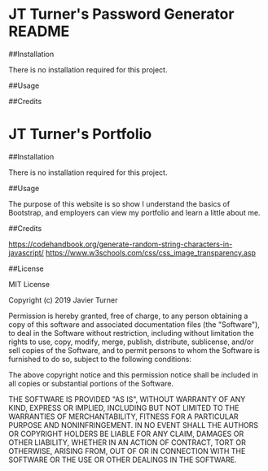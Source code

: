 # JT Turner's Password Generator README


##Installation

There is no installation required for this project.


##Usage




##Credits

# JT Turner's Portfolio


##Installation

There is no installation required for this project.


##Usage

The purpose of this website is so show I understand the basics of Bootstrap, and employers can view my portfolio and learn a little about me.


##Credits

https://codehandbook.org/generate-random-string-characters-in-javascript/
https://www.w3schools.com/css/css_image_transparency.asp



##License

MIT License

Copyright (c) 2019 Javier Turner

Permission is hereby granted, free of charge, to any person obtaining a copy
of this software and associated documentation files (the "Software"), to deal
in the Software without restriction, including without limitation the rights
to use, copy, modify, merge, publish, distribute, sublicense, and/or sell
copies of the Software, and to permit persons to whom the Software is
furnished to do so, subject to the following conditions:

The above copyright notice and this permission notice shall be included in all
copies or substantial portions of the Software.

THE SOFTWARE IS PROVIDED "AS IS", WITHOUT WARRANTY OF ANY KIND, EXPRESS OR
IMPLIED, INCLUDING BUT NOT LIMITED TO THE WARRANTIES OF MERCHANTABILITY,
FITNESS FOR A PARTICULAR PURPOSE AND NONINFRINGEMENT. IN NO EVENT SHALL THE
AUTHORS OR COPYRIGHT HOLDERS BE LIABLE FOR ANY CLAIM, DAMAGES OR OTHER
LIABILITY, WHETHER IN AN ACTION OF CONTRACT, TORT OR OTHERWISE, ARISING FROM,
OUT OF OR IN CONNECTION WITH THE SOFTWARE OR THE USE OR OTHER DEALINGS IN THE
SOFTWARE.